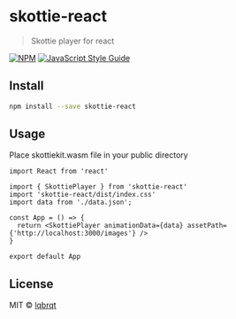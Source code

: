 # skottie-react

> Skottie player for react

[![NPM](https://img.shields.io/npm/v/skottie-react.svg)](https://www.npmjs.com/package/skottie-react) [![JavaScript Style Guide](https://img.shields.io/badge/code_style-standard-brightgreen.svg)](https://standardjs.com)

## Install

```bash
npm install --save skottie-react
```

## Usage

Place skottiekit.wasm file in your public directory

```tsx
import React from 'react'

import { SkottiePlayer } from 'skottie-react'
import 'skottie-react/dist/index.css'
import data from './data.json';

const App = () => {
  return <SkottiePlayer animationData={data} assetPath={'http://localhost:3000/images'} />
}

export default App

```

## License

MIT © [lqbrqt](https://github.com/lqbrqt)
